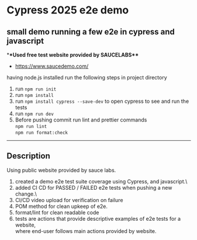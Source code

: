 # Cypress 2025 e2e demo

## small demo running a few e2e in cypress and javascript

\***\*Used free test website provided by SAUCELABS\*\***

- https://www.saucedemo.com/

having node.js installed
run the following steps in project directory

1. run `npm run init`
2. run `npm install`
3. run `npm install cypress --save-dev`
   to open cypress to see and run the tests
4. run `npm run dev`
5. Before pushing commit run lint and prettier commands\
   `npm run lint`  
   `npm run format:check`

---

## **Description**

Using public website provided by sauce labs.

1. created a demo e2e test suite coverage using Cypress, and javascript.\
2. added CI CD for PASSED / FAILED e2e tests when pushing a new change.\
3. CI/CD video upload for verification on failure
4. POM method for clean upkeep of e2e.
5. format/lint for clean readable code
6. tests are actions that provide descriptive examples of e2e tests for a website,\
   where end-user follows main actions provided by website.
